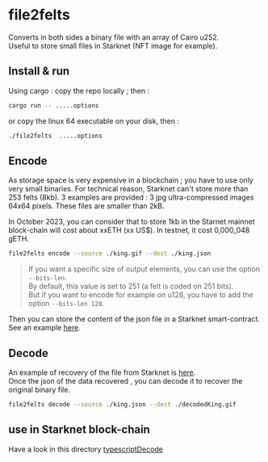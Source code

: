 # file2felts
Converts in both sides a binary file with an array of Cairo u252.  
Useful to store small files in Starknet (NFT image for example).

## Install & run

Using cargo : copy the repo locally ; then :
```bash
cargo run -- .....options
```
or copy the linux 64 executable on your disk, then :
```bash
./file2felts  .....options
```

## Encode

As storage space is very expensive in a blockchain ; you have to use only very small binaries. 
For technical reason, Starknet can't store more than 253 felts (8kb).
3 examples are provided : 3 jpg ultra-compressed images 64x64 pixels. These files are smaller than 2kB.

In October 2023, you can consider that to store 1kb in the Starnet mainnet block-chain will cost about xxETH (xx US$).
In testnet, it cost 0,000_048 gETH.

```bash
file2felts encode --source ./king.gif --dest ./king.json
```

> If you want a specific size of output elements, you can use the option `--bits-len`.  
> By default, this value is set to 251 (a felt is coded on 251 bits).  
> But if you want to encode for example on u128, you have to add the option `--bits-len 128`. 

Then you can store the content of the json file in a Starknet smart-contract. See an example [here](typescriptDecode/src/1.declareDeployContract.ts).

## Decode

An example of recovery of the file from Starknet is [here](typescriptDecode/src/2.CallInvokeContract.ts).  
Once the json of the data recovered , you can decode it to recover the original binary file.

```bash
file2felts decode --source ./king.json --dest ./decodedKing.gif
```

## use in Starknet block-chain

Have a look in this directory [typescriptDecode](typescriptDecode/README.md)
